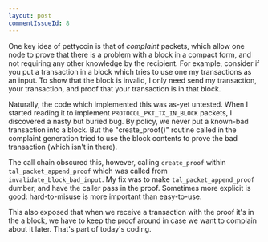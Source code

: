 ```yaml
---
layout: post
commentIssueId: 8
---
```


One key idea of pettycoin is that of _complaint_ packets, which allow
one node to prove that there is a problem with a block in a compact
form, and not requiring any other knowledge by the recipient.  For
example, consider if you put a transaction in a block which tries to
use one my transactions as an input.  To show that the block is invalid,
I only need send my transaction, your transaction, and proof that
your transaction is in that block.

Naturally, the code which implemented this was as-yet untested.  When
I started reading it to implement `PROTOCOL_PKT_TX_IN_BLOCK` packets,
I discovered a nasty but buried bug.  By policy, we never put a
known-bad transaction into a block.  But the "create_proof()" routine
called in the complaint generation tried to use the block contents to
prove the bad transaction (which isn't in there).

The call chain obscured this, however, calling `create_proof` within
`tal_packet_append_proof` which was called from
`invalidate_block_bad_input`.  My fix was to make
`tal_packet_append_proof` dumber, and have the caller pass in the
proof.  Sometimes more explicit is good: hard-to-misuse is more
important than easy-to-use.

This also exposed that when we receive a transaction with the proof
it's in the a block, we have to keep the proof around in case we want
to complain about it later.  That's part of today's coding.
